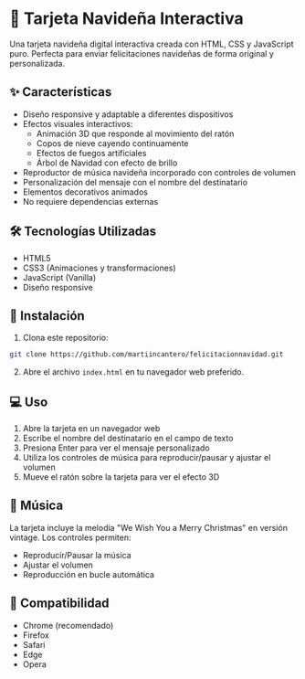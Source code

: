 # 🎄 Tarjeta Navideña Interactiva

Una tarjeta navideña digital interactiva creada con HTML, CSS y JavaScript puro. Perfecta para enviar felicitaciones navideñas de forma original y personalizada.

## ✨ Características

- Diseño responsive y adaptable a diferentes dispositivos
- Efectos visuales interactivos:
  - Animación 3D que responde al movimiento del ratón
  - Copos de nieve cayendo continuamente
  - Efectos de fuegos artificiales
  - Árbol de Navidad con efecto de brillo
- Reproductor de música navideña incorporado con controles de volumen
- Personalización del mensaje con el nombre del destinatario
- Elementos decorativos animados
- No requiere dependencias externas

## 🛠️ Tecnologías Utilizadas

- HTML5
- CSS3 (Animaciones y transformaciones)
- JavaScript (Vanilla)
- Diseño responsive

## 🚀 Instalación

1. Clona este repositorio:
```bash
git clone https://github.com/martiincantero/felicitacionnavidad.git
```

2. Abre el archivo `index.html` en tu navegador web preferido.

## 💻 Uso

1. Abre la tarjeta en un navegador web
2. Escribe el nombre del destinatario en el campo de texto
3. Presiona Enter para ver el mensaje personalizado
4. Utiliza los controles de música para reproducir/pausar y ajustar el volumen
5. Mueve el ratón sobre la tarjeta para ver el efecto 3D

## 🎵 Música

La tarjeta incluye la melodía "We Wish You a Merry Christmas" en versión vintage. Los controles permiten:
- Reproducir/Pausar la música
- Ajustar el volumen
- Reproducción en bucle automática

## 📱 Compatibilidad

- Chrome (recomendado)
- Firefox
- Safari
- Edge
- Opera
